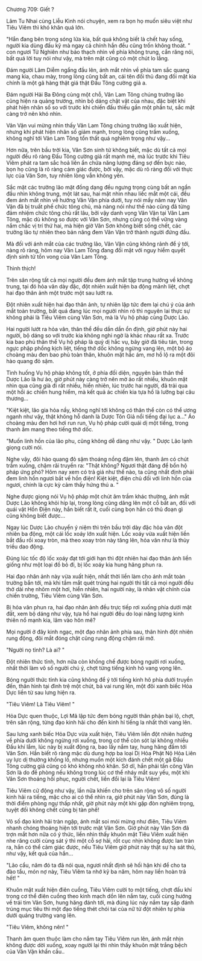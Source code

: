 




Chương 709: Giết ?


Lâm Tu Nhai cùng Liễu Kình nói chuyện, xem ra bọn họ muốn siêu việt như Tiêu Viêm thì khó khăn quá lớn.

"Hắn đang bên trong sóng lửa kia, bất quá không biết là chết hay sống, người kia dùng đấu kỹ mà ngay cả chính hắn đều cũng trốn không thoát. " con ngươi Tử Nghiên như bảo thạch nhìn về phía không trung, cắn răng nói, bất quá lời tuy nói như vậy, mà trên mặt cũng có một chút lo lắng.

Đám người Lâm Diễm ngẩng đầu lên, ánh mắt nhìn về phía tam sắc quang mang kia, chau mày, trong lòng cũng bất an, cái tên đối thủ đang đối mặt kia chính là một gã hàng thật giá thật Đấu Tông cường giả a.

Đám người Hải Ba Đông cùng một chỗ, Vân Lam Tông chúng trưởng lão cũng hiện ra quảng trường, nhìn bộ dáng chật vật của nhau, đặc biệt khi phát hiện nhân số so với trước khi chiến đấu thiếu gần một phần tư, sắc mặt càng trở nên khó nhìn.

Vân Vận vui mừng nhìn thấy Vân Lam Tông chúng trưởng lão xuất hiện, nhưng khi phát hiện nhân số giảm mạnh, trong lòng cũng trầm xuống, không nghĩ tới Vân Lam Tông tổn thất quá nghiêm trọng như vậy...

Hơn nữa, trên bầu trời kia, Vân Sơn sinh tử không biết, mặc dù tất cả mọi người đều rõ ràng Đấu Tông cường giả rất mạnh mẻ, mà lúc trước khi Tiêu Viêm phát ra tam sắc hoả liên ẩn chứa năng lượng đáng sợ đến bực nào, bọn họ cũng là rõ ràng cảm giác được, bởi vậy, mặc dù rõ ràng đối với thực lực của Vân Sơn, tuy nhiên lòng vẫn không yên.

Sắc mặt các trưởng lão mặt đồng dạng đều ngưng trọng cùng bất an ngẩn đầu nhìn không trung, một lát sau, hai mặt nhìn nhau liếc mắt một cái, đều đem ánh mắt nhìn về hướng Vân Vận phía dưới, tuy nói mấy năm nay Vân Vận đã bị truất phế chức tông chủ, mà nàng nói như thế nào cũng đã từng đảm nhiệm chức tông chủ rất lâu, bởi vậy danh vọng Vân Vận tại Vân Lam Tông, mặc dù không so được với Vân Sơn, nhưng cũng có thể vững vàng nắm chắc vị trí thứ hai, mà hiện giờ Vân Sơn không biết sống chết, các trưởng lão tự nhiên theo bản năng đem Vân Vận trở thành người đứng đầu.

Mà đối với ánh mắt của các trưởng lão, Vân Vận cũng không rảnh để ý tới, nàng rõ ràng, hôm nay Vân Lam Tông đang đối mặt với nguy hiểm quyết định sinh tử tồn vong của Vân Lam Tông.

Thình thịch!

Trên sân rộng tất cả mọi người đều đem ánh mắt tập trung hướng về không trung, tại đó hỏa vân dày đặc, đột nhiên xuất hiện ba động mãnh liệt, chợt hai đạo thân ảnh một trước một sau lướt ra.

Đột nhiên xuất hiện hai đạo thân ảnh, tự nhiên lập tức đem lại chú ý của ánh mắt toàn trường, bất quá đang lúc mọi người nhìn rõ thì nguyên lai thực sự không phải là Tiêu Viêm cùng Vân Sơn, mà là Vụ hộ pháp cùng Dược Lão.

Hai người lướt ra hỏa vân, thân thể đều dần dần ổn định, giờ phút này hai người, bộ dáng so với trước kia không nghi ngờ là khác nhau rất xa. Trước kia bao phủ thân thể Vụ hộ pháp là quỷ dị hắc vụ, bây giờ đã tiêu tán, trong ngực phập phồng kịch liệt, tiếng thở dốc không ngừng vang lên, một bộ áo choàng màu đen bao phủ toàn thân, khuôn mặt hắc ám, mơ hồ lộ ra một đôi hào quang đỏ sậm.

Tình huống Vụ hộ pháp không tốt, ở phía đối diện, nguyên bản thân thể Dược Lão là hư ảo, giờ phút này càng trở nên mờ ảo rất nhiều, khuôn mặt nhìn qua cũng già đi rất nhiều, hiển nhiên, lúc trước hai người, đã trải qua một hồi ác chiến hung hiểm, mà kết quả ác chiến kia tựa hồ là lưỡng bại câu thương...

"Kiệt kiệt, lão gia hỏa nầy, không nghĩ tới không có thân thể còn có thể ương ngạnh như vậy, thật không hỗ danh là Dược Tôn Giả nổi tiếng đại lục a..." Áo choàng màu đen hơi hơi run run, Vụ hộ pháp cười quái dị một tiếng, trong thanh âm mang theo tiếng thở dốc.

"Muốn linh hồn của lão phu, cũng không dễ dàng như vậy. " Dược Lão lạnh giọng cười nói.

Nghe vậy, đôi hào quang đỏ sậm thoáng nồng đậm lên, thanh âm có chút trầm xuống, chậm rãi truyền ra: "Thật không? Ngươi thật đáng để bổn hộ pháp ứng phó? Hôm nay xem có trả giá như thế nào, ta cũng nhất định phải đem linh hồn ngươi bắt về hồn điện! Kiệt kiệt, điện chủ đối với linh hồn của ngươi, chính là cực kỳ cảm thấy hứng thú a. "

Nghe được giọng nói Vụ hộ pháp một chút âm trầm khác thường, ánh mắt Dược Lão không khỏi híp lại, trong lòng cũng dâng lên một cỗ bất an, đối với quái vật Hồn Điện này, hắn biết rất ít, cuối cùng bọn hắn có thủ đoạn gì cũng không biết được...

Ngay lúc Dược Lão chuyển ý niệm thì trên bầu trời dày đặc hỏa vân đột nhiên ba động, một cái lốc xoáy lớn xuất hiện. Lốc xoáy vừa xuất hiện liền bắt đầu rồi xoay tròn, mà theo xoay tròn này tăng lên, hỏa vân như là thủy triều dao động.

Đúng lúc tốc độ lốc xoáy đạt tới giới hạn thì đột nhiên hai đạo thân ảnh liền giống như một loại đồ bỏ đi, bị lốc xoáy kia hung hăng phun ra.

Hai đạo nhân ảnh này vừa xuất hiện, nhất thời liền làm cho ánh mắt toàn trường bắn tới, mà khi tầm mắt quét trúng hai người thì tất cả mọi người đều thở dài nhẹ nhõm một hơi, hiển nhiên, hai người này, là nhân vật chính của chiến trường, Tiêu Viêm cùng Vân Sơn.

Bị hỏa vân phun ra, hai đạo nhân ảnh đều trực tiếp rơi xuống phía dưới mặt đất, xem bộ dáng như vậy, tựa hồ hai người đều do loại năng lượng kinh thiên nổ mạnh kia, lâm vào hôn mê?

Mọi người ở đây kinh ngạc, một đạo nhân ảnh phía sau, thân hình đột nhiên rung động, đôi mắt đóng chặt cũng rung động chậm rãi mở.

"Người nọ tỉnh? Là ai? "

Đột nhiên thức tỉnh, hơn nữa còn khống chế được bóng người rơi xuống, nhất thời làm vô số người chú ý, chợt từng tiếng kinh hô vang vọng lên.

Bóng người thức tỉnh kia cũng không để ý tới tiếng kinh hô phía dưới truyền đến, thân hình tại đình trệ một chút, bả vai rung lên, một đôi xanh biếc Hỏa Dực liền từ sau lưng hiện ra.

"Tiêu Viêm! Là Tiêu Viêm! "

Hỏa Dực quen thuộc, Lợi Mã lập tức đem bóng người thân phận bại lộ, chợt, trên sân rộng, từng đạo kinh hãi cho đến kinh hỉ tiếng la nhất thời vang lên.

Sau lưng xanh biếc Hỏa Dực vừa xuất hiện, Tiêu Viêm liền đột nhiên hướng về phía dưới không ngừng rơi xuống, trong cơ thể còn sót lại không nhiều Đấu khí lắm, lúc này bị xuất động ra, bao lấy nắm tay, hung hăng đấm tới Vân Sơn. Hắn biết rõ ràng mặc dù dung hợp ba loại Dị Hỏa Phật Nộ Hỏa Liên uy lực dị thường khổng lồ, nhưng muốn một kích đánh chết một gã Đấu Tông cường giả cũng có khó không nhỏ khăn. Sở dĩ, hắn phải tấn công Vân Sơn là do đề phòng nếu không trong lúc cơ thể nháy mắt suy yếu, một khi Vân Sơn thoáng hồi phục, người chết, liền đổi lại là Tiêu Viêm!

Tiêu Viêm cử động như vậy, lần nữa khiến cho trên sân rộng vô số người kinh hãi ra tiếng, mặc cho ai có thể nhìn ra, giờ phút này Vân Sơn, đúng là thời điểm phòng ngự thấp nhất, giờ phút này một khi gặp đòn nghiêm trọng, tuyệt đối không chết cũng bị tàn phế!

Vô số đạo kinh hãi tràn ngập, ánh mắt soi mói mừng như điên, Tiêu Viêm nhanh chóng thoáng hiện tới trước mặt Vân Sơn. Giờ phút này Vân Sơn đã trợn mắt hơn nữa có ý thức, liền nhìn thấy khuôn mặt Tiêu Viêm xuất hiện nhe răng cười cùng sát ý thì một cỗ sợ hãi, rốt cục nhịn không được lan tràn ra, hắn có thể cảm giác được, nếu Tiêu Viêm giờ phút này thật sự hạ sát thủ, như vậy, kết quả của hắn...

"Lão cẩu, năm đó ta đã nói qua, ngươi nhất định sẽ hối hận khi để cho ta đào tẩu, món nợ này, Tiêu Viêm ta nhớ kỹ ba năm, hôm nay liền hoàn trả hết! "

Khuôn mặt xuất hiện điên cuồng, Tiêu Viêm cười to một tiếng, chợt đấu khí trong cơ thể điên cuồng theo kinh mạch dồn lên nắm tay, cuối cùng hướng về trái tim Vân Sơn, hung hăng đánh tới, mà đúng lúc này nắm tay sắp đánh trúng mục tiêu thì một đạo tiếng thét chói tai của nữ tử đột nhiên tự phía dưới quảng trường vang lên.

"Tiêu Viêm, không nên! "

Thanh âm quen thuộc làm cho nắm tay Tiêu Viêm run lên, ánh mắt nhịn không được dời xuống, xoay người lại thì nhìn thấy khuôn mặt trắng bệch của Vân Vận khẩn cầu..




